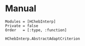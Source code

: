 # Manual

```@autodocs
Modules = [HChebInterp]
Private = false
Order   = [:type, :function]
```

```@docs
HChebInterp.AbstractAdaptCriterion
```